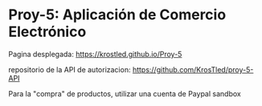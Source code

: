# Proy-5: Aplicación de Comercio Electrónico


Pagina desplegada: https://krostled.github.io/Proy-5

repositorio de la API de autorizacion: https://github.com/KrosTled/proy-5-API

Para la "compra" de productos, utilizar una cuenta de Paypal sandbox